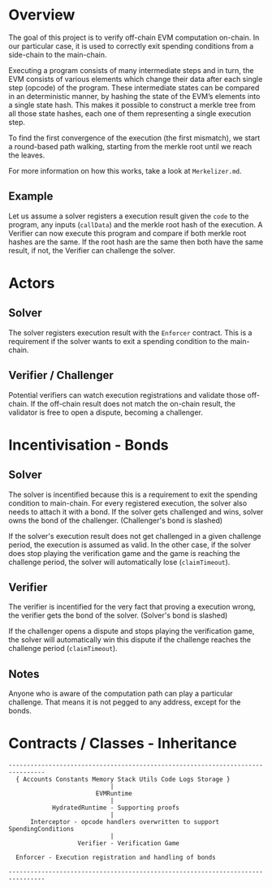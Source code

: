# Overview
The goal of this project is to verify off-chain EVM computation on-chain.
In our particular case, it is used to correctly exit spending conditions from a side-chain to the main-chain.

Executing a program consists of many intermediate steps and in turn,
the EVM consists of various elements which change their data after each single step (opcode) of the program.
These intermediate states can be compared in an deterministic manner, by hashing the state of the EVM’s elements into a single state hash.
This makes it possible to construct a merkle tree from all those state hashes, each one of them representing a single execution step.

To find the first convergence of the execution (the first mismatch), we start a round-based path walking,
starting from the merkle root until we reach the leaves.

For more information on how this works, take a look at `Merkelizer.md`.

## Example
Let us assume a solver registers a execution result given the `code` to the program, any inputs (`callData`) and the merkle root hash of the execution.
A Verifier can now execute this program and compare if both merkle root hashes are the same.
If the root hash are the same then both have the same result, if not, the Verifier can challenge the solver.


# Actors

## Solver
The solver registers execution result with the `Enforcer` contract.
This is a requirement if the solver wants to exit a spending condition to the main-chain.

## Verifier / Challenger
Potential verifiers can watch execution registrations and validate those off-chain.
If the off-chain result does not match the on-chain result, the validator is free to open a dispute, becoming a challenger.


# Incentivisation - Bonds

## Solver
The solver is incentified because this is a requirement to exit the spending condition to main-chain.
For every registered execution, the solver also needs to attach it with a bond.
If the solver gets challenged and wins, solver owns the bond of the challenger.
(Challenger's bond is slashed)

If the solver's execution result does not get challenged in a given challenge period, the execution is assumed as valid.
In the other case, if the solver does stop playing the verification game and the game is reaching the challenge period,
the solver will automatically lose (`claimTimeout`).

## Verifier
The verifier is incentified for the very fact that proving a execution wrong, the verifier gets the bond of the solver.
(Solver's bond is slashed)

If the challenger opens a dispute and stops playing the verification game, the solver will automatically win this dispute
if the challenge reaches the challenge period (`claimTimeout`).

## Notes
Anyone who is aware of the computation path can play a particular challenge.
That means it is not pegged to any address, except for the bonds.


# Contracts / Classes - Inheritance

```
--------------------------------------------------------------------------------
  { Accounts Constants Memory Stack Utils Code Logs Storage }
                            |
                        EVMRuntime
                            |
            HydratedRuntime - Supporting proofs
                            |
      Interceptor - opcode handlers overwritten to support SpendingConditions
                            |
                   Verifier - Verification Game

  Enforcer - Execution registration and handling of bonds

--------------------------------------------------------------------------------
```
